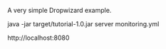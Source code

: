 A very simple Dropwizard example.


java -jar target/tutorial-1.0.jar server monitoring.yml

http://localhost:8080
